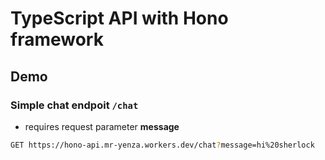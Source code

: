 # TypeScript API with Hono framework

## Demo

### Simple chat endpoit `/chat`

- requires request parameter **message**

```bash
GET https://hono-api.mr-yenza.workers.dev/chat?message=hi%20sherlock
```